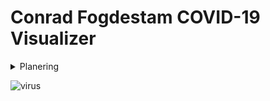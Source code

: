 # Conrad Fogdestam COVID-19 Visualizer

<details>
<summary>Planering</summary>
<img src='https://cdn.discordapp.com/attachments/821707894860021800/840242274058371102/kokchun.png'>
<br>
</details>

![virus](https://user-images.githubusercontent.com/70263566/117461450-d96bdf00-af4d-11eb-914b-d9c40c8e964a.jpg)

